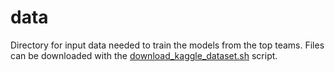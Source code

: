 # data
Directory for input data needed to train the models from the top teams.
Files can be downloaded with the [download_kaggle_dataset.sh](../download_kaggle_dataset.sh) script.
